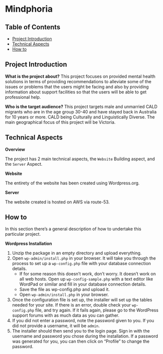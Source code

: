 # Mindphoria

## Table of Contents

- [Project Introduction](#project-introduction)
- [Technical Aspects](#technical-aspects)
- [How to](#how-to)

## Project Introduction

**What is the project about?**
This project focuses on provided mental health solutions in terms of providing recommendations to alleviate some of the issues or problems that the users might be facing and also by providing information about support facilities so that the users will be able to get professional help.

**Who is the target audience?**
This project targets male and unmarried CALD migrants who are in the age group 30-40 and have stayed back in Australia for 10 years or more. CALD being Culturally and Linguistically Diverse. The main geographical focus of this project will be Victoria.


## Technical Aspects 

**Overview**

The project has 2 main technical aspects, the `Website` Building aspect, and the `Server` Aspect.

**Website**

The entirety of the website has been created using Wordpress.org.

**Server**

The website created is hosted on AWS via route-53.

## How to

In this section there’s a general description of how to undertake this particular project.

**Wordpress Installation**

1. Unzip the package in an empty directory and upload everything.
2. Open `wp-admin/install.php` in your browser. It will take you through the process to set up a `wp-config.php` file with your database connection details.
    * If for some reason this doesn’t work, don’t worry. It doesn’t work on all web hosts. Open up `wp-config-sample.php` with a text editor like WordPad or similar and fill in your database connection details.
    * Save the file as wp-config.php and upload it.
    * Open `wp-admin/install.php` in your browser.
3. Once the configuration file is set up, the installer will set up the tables needed for your site. If there is an error, double check your `wp-config.php` file, and try again. If it fails again, please go to the WordPress support forums with as much data as you can gather.
4. If you did not enter a password, note the password given to you. If you did not provide a username, it will be `admin`.
5. The installer should then send you to the login page. Sign in with the username and password you chose during the installation. If a password was generated for you, you can then click on “Profile” to change the password.
